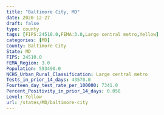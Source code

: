 ```yaml
---
title: "Baltimore City, MD"
date: 2020-12-27
draft: false
type: county
tags: [FIPS:24510.0,FEMA:3.0,Large central metro,Yellow]
categories: [MD]
County: Baltimore City
State: MD
FIPS: 24510.0
FEMA_Region: 3.0
Population: 593490.0
NCHS_Urban_Rural_Classification: Large central metro
Tests_in_prior_14_days: 43570.0
Fourteen_day_test_rate_per_100000: 7341.0
Percent_Positivity_in_prior_14_days: 0.058
Level: Yellow
url: /states/MD/baltimore-city
---
```



